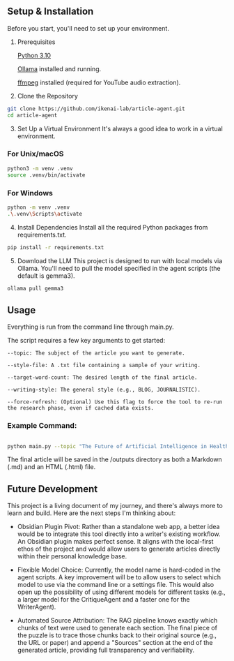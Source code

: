 ## Setup & Installation

Before you start, you'll need to set up your environment.

1. Prerequisites

    [Python 3.10](https://www.python.org/downloads/release/python-3100/)

    [Ollama](https://ollama.com/) installed and running.

    [ffmpeg](https://github.com/BtbN/FFmpeg-Builds/releases) installed (required for YouTube audio extraction).

2. Clone the Repository

```bash
git clone https://github.com/ikenai-lab/article-agent.git
cd article-agent
```

3. Set Up a Virtual Environment
It's always a good idea to work in a virtual environment.


### For Unix/macOS
```bash
python3 -m venv .venv
source .venv/bin/activate
```

### For Windows
```bash
python -m venv .venv
.\.venv\Scripts\activate
```

4. Install Dependencies
Install all the required Python packages from requirements.txt.

``` bash
pip install -r requirements.txt
``` 

5. Download the LLM
This project is designed to run with local models via Ollama. You'll need to pull the model specified in the agent scripts (the default is gemma3).

``` bash
ollama pull gemma3
```

## Usage

Everything is run from the command line through main.py.

The script requires a few key arguments to get started:

    --topic: The subject of the article you want to generate.

    --style-file: A .txt file containing a sample of your writing.

    --target-word-count: The desired length of the final article.

    --writing-style: The general style (e.g., BLOG, JOURNALISTIC).

    --force-refresh: (Optional) Use this flag to force the tool to re-run the research phase, even if cached data exists.

### Example Command:
``` bash

python main.py --topic "The Future of Artificial Intelligence in Healthcare" --style-file "style_sample.txt" --target-word-count 500 --writing-style "BLOG" --force-refresh

```
The final article will be saved in the /outputs directory as both a Markdown (.md) and an HTML (.html) file.

## Future Development

This project is a living document of my journey, and there's always more to learn and build. Here are the next steps I'm thinking about:

- Obsidian Plugin Pivot: Rather than a standalone web app, a better idea would be to integrate this tool directly into a writer's existing workflow. An Obsidian plugin makes perfect sense. It aligns with the local-first ethos of the project and would allow users to generate articles directly within their personal knowledge base.

- Flexible Model Choice: Currently, the model name is hard-coded in the agent scripts. A key improvement will be to allow users to select which model to use via the command line or a settings file. This would also open up the possibility of using different models for different tasks (e.g., a larger model for the CritiqueAgent and a faster one for the WriterAgent).

- Automated Source Attribution: The RAG pipeline knows exactly which chunks of text were used to generate each section. The final piece of the puzzle is to trace those chunks back to their original source (e.g., the URL or paper) and append a "Sources" section at the end of the generated article, providing full transparency and verifiability.
